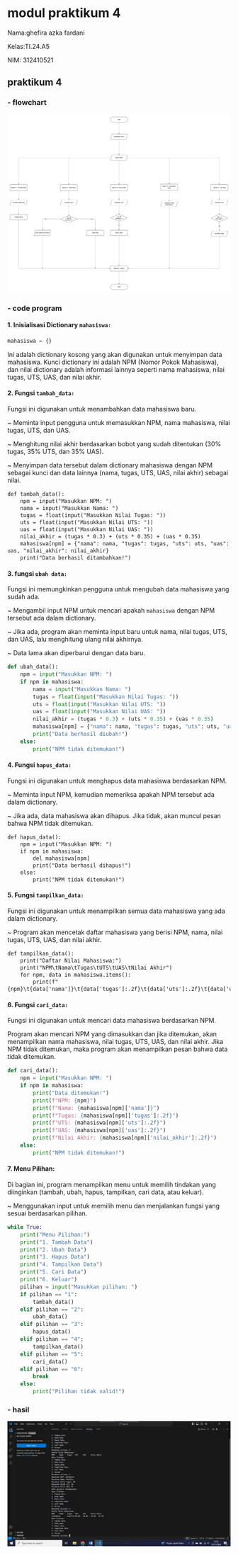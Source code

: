 # modul praktikum 4

Nama:ghefira azka fardani 

Kelas:TI.24.A5

NIM: 312410521

## praktikum 4

### - flowchart
![foto](https://github.com/azkaa-pixel/praktikum-5/blob/c8de38bcc10eca8d83e09c037a18f31900252226/praktikum%205.png)
### - code program
#### 1. Inisialisasi Dictionary ```mahasiswa:```
```python
mahasiswa = {}

```
Ini adalah dictionary kosong yang akan digunakan untuk menyimpan data mahasiswa.
Kunci dictionary ini adalah NPM (Nomor Pokok Mahasiswa), dan nilai dictionary adalah informasi lainnya seperti nama mahasiswa, nilai tugas, UTS, UAS, dan nilai akhir.

#### 2. Fungsi ```tambah_data:```

Fungsi ini digunakan untuk menambahkan data mahasiswa baru.

~ Meminta input pengguna untuk memasukkan NPM, nama mahasiswa, nilai tugas, UTS, dan UAS.

~ Menghitung nilai akhir berdasarkan bobot yang sudah ditentukan (30% tugas, 35% UTS, dan 35% UAS).

~ Menyimpan data tersebut dalam dictionary mahasiswa dengan NPM sebagai kunci dan data lainnya (nama, tugas, UTS, UAS, nilai akhir) sebagai nilai.

```phython
def tambah_data():
    npm = input("Masukkan NPM: ")
    nama = input("Masukkan Nama: ")
    tugas = float(input("Masukkan Nilai Tugas: "))
    uts = float(input("Masukkan Nilai UTS: "))
    uas = float(input("Masukkan Nilai UAS: "))
    nilai_akhir = (tugas * 0.3) + (uts * 0.35) + (uas * 0.35)
    mahasiswa[npm] = {"nama": nama, "tugas": tugas, "uts": uts, "uas": uas, "nilai_akhir": nilai_akhir}
    print("Data berhasil ditambahkan!")
```
#### 3. fungsi ```ubah data:```

Fungsi ini memungkinkan pengguna untuk mengubah data mahasiswa yang sudah ada.

~ Mengambil input NPM untuk mencari apakah ```mahasiswa``` dengan NPM tersebut ada dalam dictionary.

~ Jika ada, program akan meminta input baru untuk nama, nilai tugas, UTS, dan UAS, lalu menghitung ulang nilai akhirnya.

~ Data lama akan diperbarui dengan data baru.
```python
def ubah_data():
    npm = input("Masukkan NPM: ")
    if npm in mahasiswa:
        nama = input("Masukkan Nama: ")
        tugas = float(input("Masukkan Nilai Tugas: "))
        uts = float(input("Masukkan Nilai UTS: "))
        uas = float(input("Masukkan Nilai UAS: "))
        nilai_akhir = (tugas * 0.3) + (uts * 0.35) + (uas * 0.35)
        mahasiswa[npm] = {"nama": nama, "tugas": tugas, "uts": uts, "uas": uas, "nilai_akhir": nilai_akhir}
        print("Data berhasil diubah!")
    else:
        print("NPM tidak ditemukan!")

```
#### 4. Fungsi ```hapus_data:```
Fungsi ini digunakan untuk menghapus data mahasiswa berdasarkan NPM.

~ Meminta input NPM, kemudian memeriksa apakah NPM tersebut ada dalam dictionary.

~ Jika ada, data mahasiswa akan dihapus. Jika tidak, akan muncul pesan bahwa NPM tidak ditemukan.
```phython
def hapus_data():
    npm = input("Masukkan NPM: ")
    if npm in mahasiswa:
        del mahasiswa[npm]
        print("Data berhasil dihapus!")
    else:
        print("NPM tidak ditemukan!")
```

#### 5. Fungsi ```tampilkan_data:```
Fungsi ini digunakan untuk menampilkan semua data mahasiswa yang ada dalam dictionary.

~ Program akan mencetak daftar mahasiswa yang berisi NPM, nama, nilai tugas, UTS, UAS, dan nilai akhir.
```phython
def tampilkan_data():
    print("Daftar Nilai Mahasiswa:")
    print("NPM\tNama\tTugas\tUTS\tUAS\tNilai Akhir")
    for npm, data in mahasiswa.items():
        print(f"{npm}\t{data['nama']}\t{data['tugas']:.2f}\t{data['uts']:.2f}\t{data['uas']:.2f}\t{data['nilai_akhir']:.2f}")
```
#### 6. Fungsi ```cari_data:```
Fungsi ini digunakan untuk mencari data mahasiswa berdasarkan NPM.

Program akan mencari NPM yang dimasukkan dan jika ditemukan, akan menampilkan nama mahasiswa, nilai tugas, UTS, UAS, dan nilai akhir.
Jika NPM tidak ditemukan, maka program akan menampilkan pesan bahwa data tidak ditemukan.
```python
def cari_data():
    npm = input("Masukkan NPM: ")
    if npm in mahasiswa:
        print("Data ditemukan!")
        print(f"NPM: {npm}")
        print(f"Nama: {mahasiswa[npm]['nama']}")
        print(f"Tugas: {mahasiswa[npm]['tugas']:.2f}")
        print(f"UTS: {mahasiswa[npm]['uts']:.2f}")
        print(f"UAS: {mahasiswa[npm]['uas']:.2f}")
        print(f"Nilai Akhir: {mahasiswa[npm]['nilai_akhir']:.2f}")
    else:
        print("NPM tidak ditemukan!")
```
#### 7. Menu Pilihan:
Di bagian ini, program menampilkan menu untuk memilih tindakan yang diinginkan (tambah, ubah, hapus, tampilkan, cari data, atau keluar).

~ Menggunakan input untuk memilih menu dan menjalankan fungsi yang sesuai berdasarkan pilihan.
```python
while True:
    print("Menu Pilihan:")
    print("1. Tambah Data")
    print("2. Ubah Data")
    print("3. Hapus Data")
    print("4. Tampilkan Data")
    print("5. Cari Data")
    print("6. Keluar")
    pilihan = input("Masukkan pilihan: ")
    if pilihan == "1":
        tambah_data()
    elif pilihan == "2":
        ubah_data()
    elif pilihan == "3":
        hapus_data()
    elif pilihan == "4":
        tampilkan_data()
    elif pilihan == "5":
        cari_data()
    elif pilihan == "6":
        break
    else:
        print("Pilihan tidak valid!")
```
### - hasil

![foto](https://github.com/azkaa-pixel/praktikum-5/blob/3e9215988abc5524608413dc01e1d71746c31605/hasil.jpeg)

